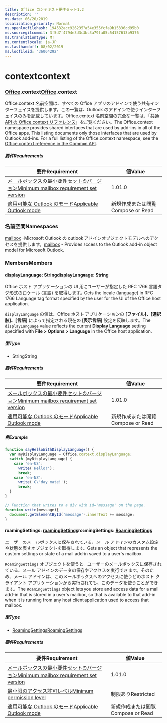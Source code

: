 ```yaml
---
title: Office コンテキスト要件セット1.2
description: ''
ms.date: 06/20/2019
localization_priority: Normal
ms.openlocfilehash: 194532acc9262357a54e355fcfa9b15336cd95b0
ms.sourcegitcommit: 3f5d7f4794e3d3c8bc3a79fa05c54157613b9376
ms.translationtype: MT
ms.contentlocale: ja-JP
ms.lasthandoff: 08/02/2019
ms.locfileid: "36064292"
---
```

# <a name="context"></a><span data-ttu-id="1e873-102">context</span><span class="sxs-lookup"><span data-stu-id="1e873-102">context</span></span>

### <a name="officeofficemdcontext"></a><span data-ttu-id="1e873-103">[Office](Office.md).context</span><span class="sxs-lookup"><span data-stu-id="1e873-103">[Office](Office.md).context</span></span>

<span data-ttu-id="1e873-p101">Office.context 名前空間は、すべての Office アプリのアドインで使う共有インターフェイスを提供します。この一覧は、Outlook のアドインで使うインターフェイスのみを記載しています。Office.context 名前空間の完全な一覧は、「[共通 API の Office.context リファレンス](/javascript/api/office/office.context)」をご覧ください。</span><span class="sxs-lookup"><span data-stu-id="1e873-p101">The Office.context namespace provides shared interfaces that are used by add-ins in all of the Office apps. This listing documents only those interfaces that are used by Outlook add-ins. For a full listing of the Office.context namespace, see the [Office.context reference in the Common API](/javascript/api/office/office.context).</span></span>


##### <a name="requirements"></a><span data-ttu-id="1e873-106">要件</span><span class="sxs-lookup"><span data-stu-id="1e873-106">Requirements</span></span>

|<span data-ttu-id="1e873-107">要件</span><span class="sxs-lookup"><span data-stu-id="1e873-107">Requirement</span></span>| <span data-ttu-id="1e873-108">値</span><span class="sxs-lookup"><span data-stu-id="1e873-108">Value</span></span>|
|---|---|
|[<span data-ttu-id="1e873-109">メールボックスの最小要件セットのバージョン</span><span class="sxs-lookup"><span data-stu-id="1e873-109">Minimum mailbox requirement set version</span></span>](/office/dev/add-ins/reference/requirement-sets/outlook-api-requirement-sets)| <span data-ttu-id="1e873-110">1.0</span><span class="sxs-lookup"><span data-stu-id="1e873-110">1.0</span></span>|
|[<span data-ttu-id="1e873-111">適用可能な Outlook のモード</span><span class="sxs-lookup"><span data-stu-id="1e873-111">Applicable Outlook mode</span></span>](/outlook/add-ins/#extension-points)| <span data-ttu-id="1e873-112">新規作成または閲覧</span><span class="sxs-lookup"><span data-stu-id="1e873-112">Compose or Read</span></span>|

### <a name="namespaces"></a><span data-ttu-id="1e873-113">名前空間</span><span class="sxs-lookup"><span data-stu-id="1e873-113">Namespaces</span></span>

<span data-ttu-id="1e873-114">[mailbox](office.context.mailbox.md) -Microsoft Outlook の outlook アドインオブジェクトモデルへのアクセスを提供します。</span><span class="sxs-lookup"><span data-stu-id="1e873-114">[mailbox](office.context.mailbox.md) - Provides access to the Outlook add-in object model for Microsoft Outlook.</span></span>

### <a name="members"></a><span data-ttu-id="1e873-115">Members</span><span class="sxs-lookup"><span data-stu-id="1e873-115">Members</span></span>

#### <a name="displaylanguage-string"></a><span data-ttu-id="1e873-116">displayLanguage: String</span><span class="sxs-lookup"><span data-stu-id="1e873-116">displayLanguage: String</span></span>

<span data-ttu-id="1e873-117">Office ホスト アプリケーションの UI 用にユーザーが指定した RFC 1766 言語タグ形式のロケール (言語) を取得します。</span><span class="sxs-lookup"><span data-stu-id="1e873-117">Gets the locale (language) in RFC 1766 Language tag format specified by the user for the UI of the Office host application.</span></span>

<span data-ttu-id="1e873-118">`displayLanguage` の値は、Office ホスト アプリケーションの **[ファイル]、[選択肢]、[言語]** によって指定される現在の **[表示言語]** 設定を反映します。</span><span class="sxs-lookup"><span data-stu-id="1e873-118">The `displayLanguage` value reflects the current **Display Language** setting specified with **File > Options > Language** in the Office host application.</span></span>

##### <a name="type"></a><span data-ttu-id="1e873-119">型</span><span class="sxs-lookup"><span data-stu-id="1e873-119">Type</span></span>

*   <span data-ttu-id="1e873-120">String</span><span class="sxs-lookup"><span data-stu-id="1e873-120">String</span></span>

##### <a name="requirements"></a><span data-ttu-id="1e873-121">要件</span><span class="sxs-lookup"><span data-stu-id="1e873-121">Requirements</span></span>

|<span data-ttu-id="1e873-122">要件</span><span class="sxs-lookup"><span data-stu-id="1e873-122">Requirement</span></span>| <span data-ttu-id="1e873-123">値</span><span class="sxs-lookup"><span data-stu-id="1e873-123">Value</span></span>|
|---|---|
|[<span data-ttu-id="1e873-124">メールボックスの最小要件セットのバージョン</span><span class="sxs-lookup"><span data-stu-id="1e873-124">Minimum mailbox requirement set version</span></span>](/office/dev/add-ins/reference/requirement-sets/outlook-api-requirement-sets)| <span data-ttu-id="1e873-125">1.0</span><span class="sxs-lookup"><span data-stu-id="1e873-125">1.0</span></span>|
|[<span data-ttu-id="1e873-126">適用可能な Outlook のモード</span><span class="sxs-lookup"><span data-stu-id="1e873-126">Applicable Outlook mode</span></span>](/outlook/add-ins/#extension-points)| <span data-ttu-id="1e873-127">新規作成または閲覧</span><span class="sxs-lookup"><span data-stu-id="1e873-127">Compose or Read</span></span>|

##### <a name="example"></a><span data-ttu-id="1e873-128">例</span><span class="sxs-lookup"><span data-stu-id="1e873-128">Example</span></span>

```javascript
function sayHelloWithDisplayLanguage() {
  var myDisplayLanguage = Office.context.displayLanguage;
  switch (myDisplayLanguage) {
    case 'en-US':
      write('Hello!');
      break;
    case 'en-NZ':
      write('G\'day mate!');
      break;
  }
}

// Function that writes to a div with id='message' on the page.
function write(message){
  document.getElementById('message').innerText += message;
}
```

#### <a name="roamingsettings-roamingsettingsjavascriptapioutlookofficeroamingsettingsviewoutlook-js-12"></a><span data-ttu-id="1e873-129">roamingSettings: [roamingSettings](/javascript/api/outlook/office.RoamingSettings?view=outlook-js-1.2)</span><span class="sxs-lookup"><span data-stu-id="1e873-129">roamingSettings: [RoamingSettings](/javascript/api/outlook/office.RoamingSettings?view=outlook-js-1.2)</span></span>

<span data-ttu-id="1e873-130">ユーザーのメールボックスに保存されている、メール アドインのカスタム設定や状態を表すオブジェクトを取得します。</span><span class="sxs-lookup"><span data-stu-id="1e873-130">Gets an object that represents the custom settings or state of a mail add-in saved to a user's mailbox.</span></span>

<span data-ttu-id="1e873-131">`RoamingSettings` オブジェクトを使うと、ユーザーのメールボックスに保存されている、メール アドインのデータの保存やアクセスを実行できます。そのため、メール アドインは、このメールボックスへのアクセスに使うどのホスト クライアント アプリケーションから実行されても、このデータを使うことができます。</span><span class="sxs-lookup"><span data-stu-id="1e873-131">The `RoamingSettings` object lets you store and access data for a mail add-in that is stored in a user's mailbox, so that is available to that add-in when it is running from any host client application used to access that mailbox.</span></span>

##### <a name="type"></a><span data-ttu-id="1e873-132">型</span><span class="sxs-lookup"><span data-stu-id="1e873-132">Type</span></span>

*   [<span data-ttu-id="1e873-133">RoamingSettings</span><span class="sxs-lookup"><span data-stu-id="1e873-133">RoamingSettings</span></span>](/javascript/api/outlook/office.RoamingSettings?view=outlook-js-1.2)

##### <a name="requirements"></a><span data-ttu-id="1e873-134">要件</span><span class="sxs-lookup"><span data-stu-id="1e873-134">Requirements</span></span>

|<span data-ttu-id="1e873-135">要件</span><span class="sxs-lookup"><span data-stu-id="1e873-135">Requirement</span></span>| <span data-ttu-id="1e873-136">値</span><span class="sxs-lookup"><span data-stu-id="1e873-136">Value</span></span>|
|---|---|
|[<span data-ttu-id="1e873-137">メールボックスの最小要件セットのバージョン</span><span class="sxs-lookup"><span data-stu-id="1e873-137">Minimum mailbox requirement set version</span></span>](/office/dev/add-ins/reference/requirement-sets/outlook-api-requirement-sets)| <span data-ttu-id="1e873-138">1.0</span><span class="sxs-lookup"><span data-stu-id="1e873-138">1.0</span></span>|
|[<span data-ttu-id="1e873-139">最小限のアクセス許可レベル</span><span class="sxs-lookup"><span data-stu-id="1e873-139">Minimum permission level</span></span>](/outlook/add-ins/understanding-outlook-add-in-permissions)| <span data-ttu-id="1e873-140">制限あり</span><span class="sxs-lookup"><span data-stu-id="1e873-140">Restricted</span></span>|
|[<span data-ttu-id="1e873-141">適用可能な Outlook のモード</span><span class="sxs-lookup"><span data-stu-id="1e873-141">Applicable Outlook mode</span></span>](/outlook/add-ins/#extension-points)| <span data-ttu-id="1e873-142">新規作成または閲覧</span><span class="sxs-lookup"><span data-stu-id="1e873-142">Compose or Read</span></span>|
